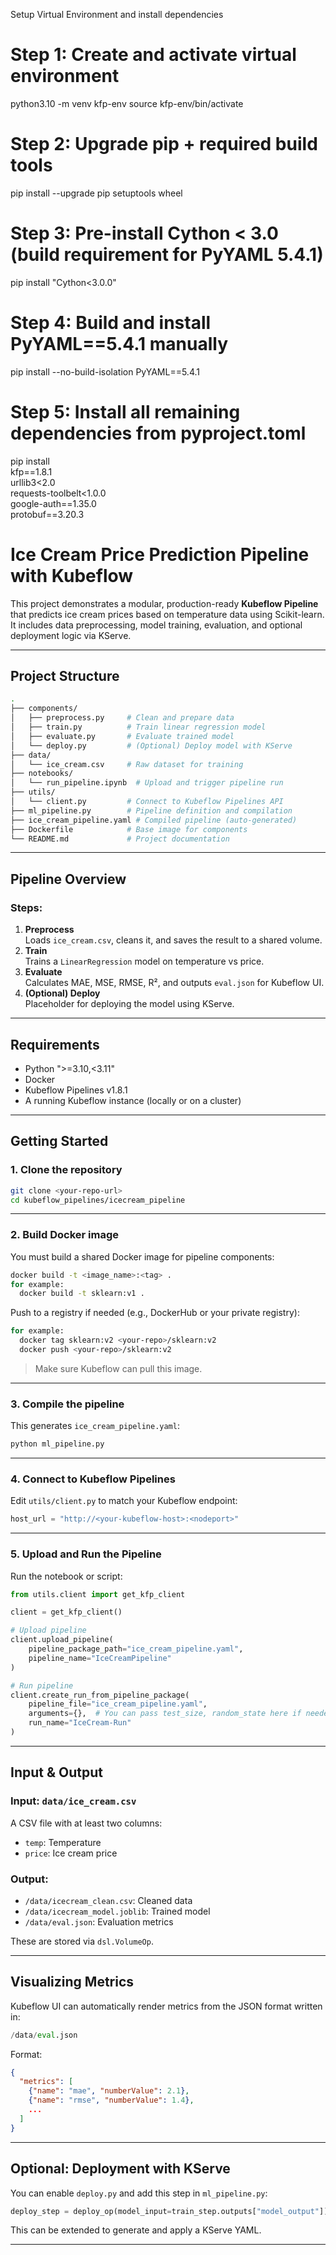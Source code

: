 Setup Virtual Environment and install dependencies
# Step 1: Create and activate virtual environment
python3.10 -m venv kfp-env
source kfp-env/bin/activate

# Step 2: Upgrade pip + required build tools
pip install --upgrade pip setuptools wheel

# Step 3: Pre-install Cython < 3.0 (build requirement for PyYAML 5.4.1)
pip install "Cython<3.0.0"

# Step 4: Build and install PyYAML==5.4.1 manually
pip install --no-build-isolation PyYAML==5.4.1

# Step 5: Install all remaining dependencies from pyproject.toml
pip install \
  kfp==1.8.1 \
  urllib3<2.0 \
  requests-toolbelt<1.0.0 \
  google-auth==1.35.0 \
  protobuf==3.20.3

# Ice Cream Price Prediction Pipeline with Kubeflow

This project demonstrates a modular, production-ready **Kubeflow Pipeline** that predicts ice cream prices based on temperature data using Scikit-learn. It includes data preprocessing, model training, evaluation, and optional deployment logic via KServe.

---

## Project Structure

```bash
.
├── components/
│   ├── preprocess.py     # Clean and prepare data
│   ├── train.py          # Train linear regression model
│   ├── evaluate.py       # Evaluate trained model
│   └── deploy.py         # (Optional) Deploy model with KServe
├── data/
│   └── ice_cream.csv     # Raw dataset for training
├── notebooks/
│   └── run_pipeline.ipynb  # Upload and trigger pipeline run
├── utils/
│   └── client.py         # Connect to Kubeflow Pipelines API
├── ml_pipeline.py        # Pipeline definition and compilation
├── ice_cream_pipeline.yaml # Compiled pipeline (auto-generated)
├── Dockerfile            # Base image for components
└── README.md             # Project documentation
```

---

## Pipeline Overview

### Steps:
1. **Preprocess**  
   Loads `ice_cream.csv`, cleans it, and saves the result to a shared volume.
2. **Train**  
   Trains a `LinearRegression` model on temperature vs price.
3. **Evaluate**  
   Calculates MAE, MSE, RMSE, R², and outputs `eval.json` for Kubeflow UI.
4. **(Optional) Deploy**  
   Placeholder for deploying the model using KServe.

---

## Requirements

- Python ">=3.10,<3.11"
- Docker
- Kubeflow Pipelines v1.8.1
- A running Kubeflow instance (locally or on a cluster)

---

## Getting Started

### 1. Clone the repository

```bash
git clone <your-repo-url>
cd kubeflow_pipelines/icecream_pipeline
```

---

### 2. Build Docker image

You must build a shared Docker image for pipeline components:

```bash
docker build -t <image_name>:<tag> .
for example: 
  docker build -t sklearn:v1 .
```

Push to a registry if needed (e.g., DockerHub or your private registry):

```bash
for example:
  docker tag sklearn:v2 <your-repo>/sklearn:v2
  docker push <your-repo>/sklearn:v2
```

> Make sure Kubeflow can pull this image.

---

### 3. Compile the pipeline

This generates `ice_cream_pipeline.yaml`:

```bash
python ml_pipeline.py
```

---

### 4. Connect to Kubeflow Pipelines

Edit `utils/client.py` to match your Kubeflow endpoint:

```python
host_url = "http://<your-kubeflow-host>:<nodeport>"
```
---

### 5. Upload and Run the Pipeline

Run the notebook or script:

```python
from utils.client import get_kfp_client

client = get_kfp_client()

# Upload pipeline
client.upload_pipeline(
    pipeline_package_path="ice_cream_pipeline.yaml",
    pipeline_name="IceCreamPipeline"
)

# Run pipeline
client.create_run_from_pipeline_package(
    pipeline_file="ice_cream_pipeline.yaml",
    arguments={},  # You can pass test_size, random_state here if needed
    run_name="IceCream-Run"
)
```

---

## Input & Output

### Input: `data/ice_cream.csv`
A CSV file with at least two columns:
- `temp`: Temperature
- `price`: Ice cream price

### Output:
- `/data/icecream_clean.csv`: Cleaned data
- `/data/icecream_model.joblib`: Trained model
- `/data/eval.json`: Evaluation metrics

These are stored via `dsl.VolumeOp`.

---

## Visualizing Metrics

Kubeflow UI can automatically render metrics from the JSON format written in:

```python
/data/eval.json
```

Format:

```json
{
  "metrics": [
    {"name": "mae", "numberValue": 2.1},
    {"name": "rmse", "numberValue": 1.4},
    ...
  ]
}
```

---

## Optional: Deployment with KServe

You can enable `deploy.py` and add this step in `ml_pipeline.py`:

```python
deploy_step = deploy_op(model_input=train_step.outputs["model_output"]).after(evaluate_step)
```

This can be extended to generate and apply a KServe YAML.

---
